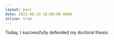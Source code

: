 ```yaml
---
layout: post
date: 2022-08-29 18:00:00-0000
inline: true
---
```


Today, I successfully defended my doctoral thesis. 
